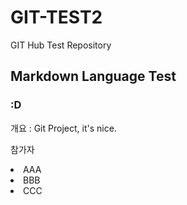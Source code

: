 # GIT-TEST2
GIT Hub Test Repository
## Markdown Language Test
### :D

개요 : Git Project, it's nice.

참가자
  <li>AAA</li>
  <li>BBB</li>
  <li>CCC</li>

